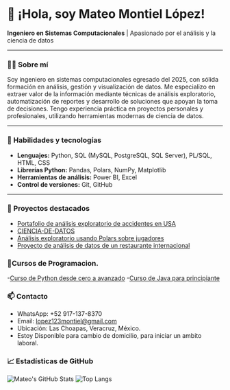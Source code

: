 # 👋 ¡Hola, soy Mateo Montiel López!

**Ingeniero en Sistemas Computacionales** | Apasionado por el análisis y la ciencia de datos

---

### 🧑‍💻 Sobre mí

Soy ingeniero en sistemas computacionales egresado del 2025, con sólida formación en análisis, gestión y visualización de datos. Me especializo en extraer valor de la información mediante técnicas de análisis exploratorio, automatización de reportes y desarrollo de soluciones que apoyan la toma de decisiones. Tengo experiencia práctica en proyectos personales y profesionales, utilizando herramientas modernas de ciencia de datos.

---

### 🚀 Habilidades y tecnologías

- **Lenguajes:** Python, SQL (MySQL, PostgreSQL, SQL Server), PL/SQL, HTML, CSS
- **Librerías Python:** Pandas, Polars, NumPy, Matplotlib
- **Herramientas de análisis:** Power BI, Excel
- **Control de versiones:** Git, GitHub

---

### 📂 Proyectos destacados

- [Portafolio de análisis exploratorio de accidentes en USA](https://github.com/mateo469/Portafoli-de-analisis-exploratorios-de-accidentes-en-USA)
- [CIENCIA-DE-DATOS](https://github.com/mateo469/CIENCIA-DE-DATOS)
- [Análisis exploratorio usando Polars sobre jugadores](https://github.com/mateo469/Portafolio-de-analisis-exploratorio-usando-la-libreria-de-polar-acerca-de-los-Jugadores)
- [Proyecto de análisis de datos de un restaurante internacional](https://github.com/mateo469/Proyecto-de-Analisis-de-datos-de-un-Restaurante-Internacional-)


### 📁Cursos de Programacion.
-[Curso de Python desde cero a avanzado](https://github.com/mateo469/curso_python_2025_2026.git)
-[Curso de Java para principiante](https://github.com/mateo469/java)

### 📫 Contacto

- WhatsApp: +52 917-137-8370
- Email: lopez123montiel@gmail.com
- Ubicación: Las Choapas, Veracruz, México.
- Estoy Disponible para cambio de domicilio, para iniciar un ambito laboral.

### 📈 Estadísticas de GitHub

![Mateo's GitHub Stats](https://github-readme-stats.vercel.app/api?username=mateo469&show_icons=true&theme=radical)
![Top Langs](https://github-readme-stats.vercel.app/api/top-langs/?username=mateo469&layout=compact&theme=radical)
